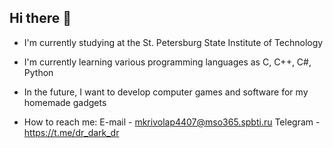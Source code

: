 ## Hi there 👋
- I'm currently studying at the St. Petersburg State Institute of Technology
- I'm currently learning various programming languages as C, C++, C#, Python
- In the future, I want to develop computer games and software for my homemade gadgets

- How to reach me:
  E-mail - mkrivolap4407@mso365.spbti.ru
  Telegram - https://t.me/dr_dark_dr

<!--
**drdark323/drdark323** is a ✨ _special_ ✨ repository because its `README.md` (this file) appears on your GitHub profile.

Here are some ideas to get you started:

- 🔭 I’m currently working on ...
- 🌱 I’m currently learning ...
- 👯 I’m looking to collaborate on ...
- 🤔 I’m looking for help with ...
- 💬 Ask me about ...
- 📫 How to reach me: ...
- 😄 Pronouns: ...
- ⚡ Fun fact: ...
-->

